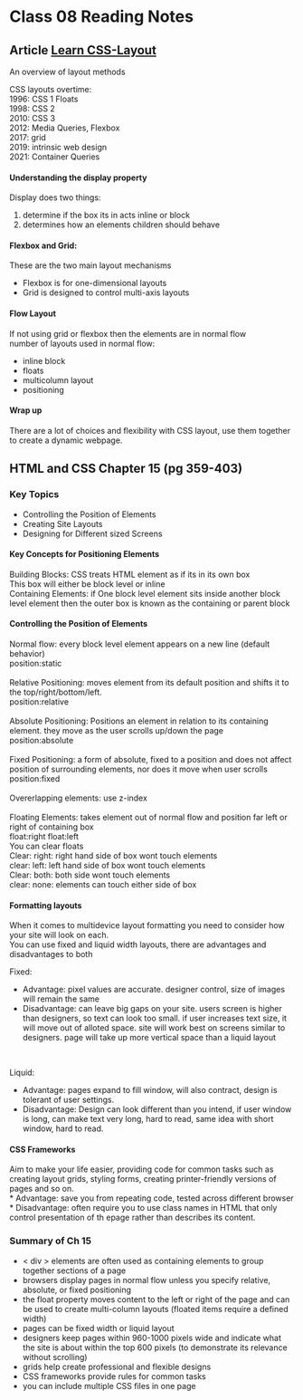 # Class 08 Reading Notes

## Article [Learn CSS-Layout](https://web.dev/learn/css/layout/)
An overview of layout methods <br>

CSS layouts overtime: <br>
1996: CSS 1 Floats  <br>
1998: CSS 2 <br>
2010: CSS 3  <br>
2012: Media Queries, Flexbox  <br>
2017: grid <br>
2019: intrinsic web design  <br>
2021: Container Queries  <br>

#### Understanding the display property
Display does two things: 
1. determine if the box its in acts inline or block
2. determines how an elements children should behave

#### Flexbox and Grid:
These are the two main layout mechanisms 
- Flexbox is for one-dimensional layouts
- Grid is designed to control multi-axis layouts 

#### Flow Layout
If not using grid or flexbox then the elements are in normal flow <br>
number of layouts used in normal flow:
- inline block
- floats
- multicolumn layout
- positioning

#### Wrap up
There are a lot of choices and flexibility with CSS layout, use them together to create a dynamic webpage.



## HTML and CSS Chapter 15 (pg 359-403)

### Key Topics
  * Controlling the Position of Elements
  * Creating Site Layouts
  * Designing for Different sized Screens

#### Key Concepts for Positioning Elements

Building Blocks: CSS treats HTML element as if its in its own box <br>
                  This box will either be block level or inline <br>
Containing Elements: if One block level element sits inside another block level element then the outer box is known as the containing or parent block <br>

#### Controlling the Position of Elements 

Normal flow: every block level element appears on a new line (default behavior) <br>
            position:static <br> <br>
Relative Positioning: moves element from its default position and shifts it to the top/right/bottom/left. <br>
            position:relative <br> <br>
Absolute Positioning: Positions an element in relation to its containing element. they move as the user scrolls up/down the page <br>
            position:absolute <br> <br>
Fixed Positioning: a form of absolute, fixed to a position and does not affect position of surrounding elements, nor does it move when user scrolls <br>
            position:fixed <br> <br>
Overerlapping elements: use z-index <br> <br>
Floating Elements: takes element out of normal flow and position far left or right of containing box <br>
            float:right float:left <br>
You can clear floats <br>
Clear: right: right hand side of box wont touch elements <br>
clear: left: left hand side of box wont touch elements <br>
Clear: both: both side wont touch elements <br>
clear: none: elements can touch either side of box <br>

#### Formatting layouts

When it comes to multidevice layout formatting you need to consider how your site will look on each. <br>
You can use fixed and liquid width layouts, there are advantages and disadvantages to both <br>

Fixed:  <br>
  * Advantage: pixel values are accurate. designer control, size of images will remain the same
  * Disadvantage: can leave big gaps on your site. users screen is higher than designers, so text can look too small. if user increases text size, it will move out of alloted space. site will work best on screens similar to designers. page will take up more vertical space than a liquid layout

<br>

Liquid: <br>
  * Advantage: pages expand to fill window, will also contract, design is tolerant of user settings. 
  * Disadvantage: Design can look different than you intend, if user window is long, can make text very long, hard to read, same idea with short window, hard to read. 

#### CSS Frameworks
  
  Aim to make your life easier, providing code for common tasks such as creating layout grids, styling forms, creating printer-friendly versions of pages and so on.  <br>
    * Advantage: save you from repeating code, tested across different browser <br>
    * Disadvantage: often require you to use class names in HTML that only control presentation of th epage rather than describes its content.  <br>

### Summary of Ch 15 
  
  * < div > elements are often used as containing elements to group together sections of a page
  * browsers display pages in normal flow unless you specify relative, absolute, or fixed positioning
  * the float property moves content to the left or right of the page and can be used to create multi-column layouts (floated items require a defined width)
  * pages can be fixed width or liquid layout
  * designers keep pages within 960-1000 pixels wide and indicate what the site is about within the top 600 pixels (to demonstrate its relevance without scrolling)
  * grids help create professional and flexible designs
  * CSS frameworks provide rules for common tasks
  * you can include multiple CSS files in one page 
